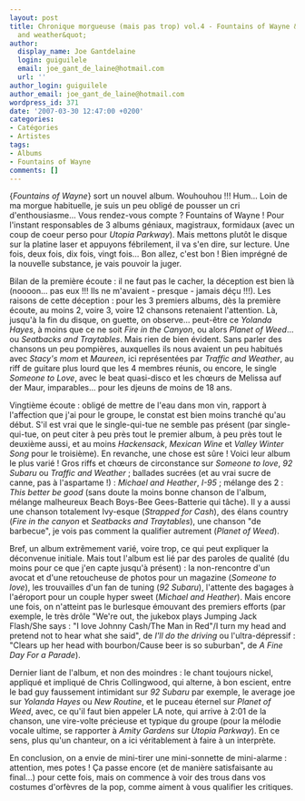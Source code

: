 ```yaml
---
layout: post
title: Chronique morgueuse (mais pas trop) vol.4 - Fountains of Wayne &quot;Traffic
  and weather&quot;
author:
  display_name: Joe Gantdelaine
  login: guiguilele
  email: joe_gant_de_laine@hotmail.com
  url: ''
author_login: guiguilele
author_email: joe_gant_de_laine@hotmail.com
wordpress_id: 371
date: '2007-03-30 12:47:00 +0200'
categories:
- Catégories
- Artistes
tags:
- Albums
- Fountains of Wayne
comments: []
---
```

{*Fountains of Wayne*} sort un nouvel album. Wouhouhou !!! Hum... Loin de ma morgue habituelle, je suis un peu obligé de pousser un cri d'enthousiasme... Vous rendez-vous compte ? Fountains of Wayne ! Pour l'instant responsables de 3 albums géniaux, magistraux, formidaux (avec un coup de coeur perso pour *Utopia Parkway*). Mais mettons plutôt le disque sur la platine laser et appuyons fébrilement, il va s'en dire, sur lecture. Une fois, deux fois, dix fois, vingt fois... Bon allez, c'est bon ! Bien imprégné de la nouvelle substance, je vais pouvoir la juger.

Bilan de la première écoute : il ne faut pas le cacher, la déception est bien là (noooon... pas eux !!! Ils ne m'avaient - presque - jamais déçu !!!). Les raisons de cette déception : pour les 3 premiers albums, dès la première écoute, au moins 2, voire 3, voire 12 chansons retenaient l'attention. Là, jusqu'à la fin du disque, on guette, on observe... peut-être ce *Yolanda Hayes*, à moins que ce ne soit *Fire in the Canyon*, ou alors *Planet of Weed*... ou *Seatbacks and Traytables*. Mais rien de bien évident. Sans parler des chansons un peu pompières, auxquelles ils nous avaient un peu habitués avec *Stacy's mom* et *Maureen*, ici représentées par *Traffic and Weather*, au riff de guitare plus lourd que les 4 membres réunis, ou encore, le single *Someone to Love*, avec le beat quasi-disco et les chœurs de Melissa auf der Maur, imparables... pour les djeuns de moins de 18 ans.

Vingtième écoute : obligé de mettre de l'eau dans mon vin, rapport à l'affection que j'ai pour le groupe, le constat est bien moins tranché qu'au début. S'il est vrai que le single-qui-tue ne semble pas présent (par single-qui-tue, on peut citer à peu près tout le premier album, à peu près tout le deuxième aussi, et au moins *Hackensack*, *Mexican Wine* et *Valley Winter Song* pour le troisième). En revanche, une chose est sûre ! Voici leur album le plus varié ! Gros riffs et chœurs de circonstance sur *Someone to love*, *92 Subaru* ou *Traffic and Weather* ; ballades sucrées (et au vrai sucre de canne, pas à l'aspartame !) : *Michael and Heather*, *I-95* ; mélange des 2 : *This better be good* (sans doute la moins bonne chanson de l'album, mélange malheureux Beach Boys-Bee Gees-Batterie qui tâche). Il y a aussi une chanson totalement Ivy-esque (*Strapped for Cash*), des élans country (*Fire in the canyon* et *Seatbacks and Traytables*), une chanson "de barbecue", je vois pas comment la qualifier autrement (*Planet of Weed*).

Bref, un album extrêmement varié, voire trop, ce qui peut expliquer la déconvenue initiale. Mais tout l'album est lié par des paroles de qualité (du moins pour ce que j'en capte jusqu'à présent) : la non-rencontre d'un avocat et d'une retoucheuse de photos pour un magazine (*Someone to love*), les trouvailles d'un fan de tuning (*92 Subaru*), l'attente des bagages à l'aéroport pour un couple hyper sweet (*Michael and Heather*). Mais encore une fois, on n'atteint pas le burlesque émouvant des premiers efforts (par exemple, le très drôle "We're out, the jukebox plays Jumping Jack Flash/She says : "I love Johnny Cash/The Man in Red"/I turn my head and pretend not to hear what she said", de *I'll do the driving* ou l'ultra-dépressif : "Clears up her head with bourbon/Cause beer is so suburban", de *A Fine Day For a Parade*).

Dernier liant de l'album, et non des moindres : le chant toujours nickel, appliqué et impliqué de Chris Collingwood, qui alterne, à bon escient, entre le bad guy faussement intimidant sur *92 Subaru* par exemple, le average joe sur *Yolanda Hayes* ou *New Routine*, et le puceau éternel sur *Planet of Weed*, avec, ce qu'il faut bien appeler LA note, qui arrive à 2:01 de la chanson, une vire-volte précieuse et typique du groupe (pour la mélodie vocale ultime, se rapporter à *Amity Gardens* sur *Utopia Parkway*). En ce sens, plus qu'un chanteur, on a ici véritablement à faire à un interprète.

En conclusion, on a envie de mini-tirer une mini-sonnette de mini-alarme : attention, mes potes ! Ça passe encore (et de manière satisfaisante au final...) pour cette fois, mais on commence à voir des trous dans vos costumes d'orfèvres de la pop, comme aiment à vous qualifier les critiques.
